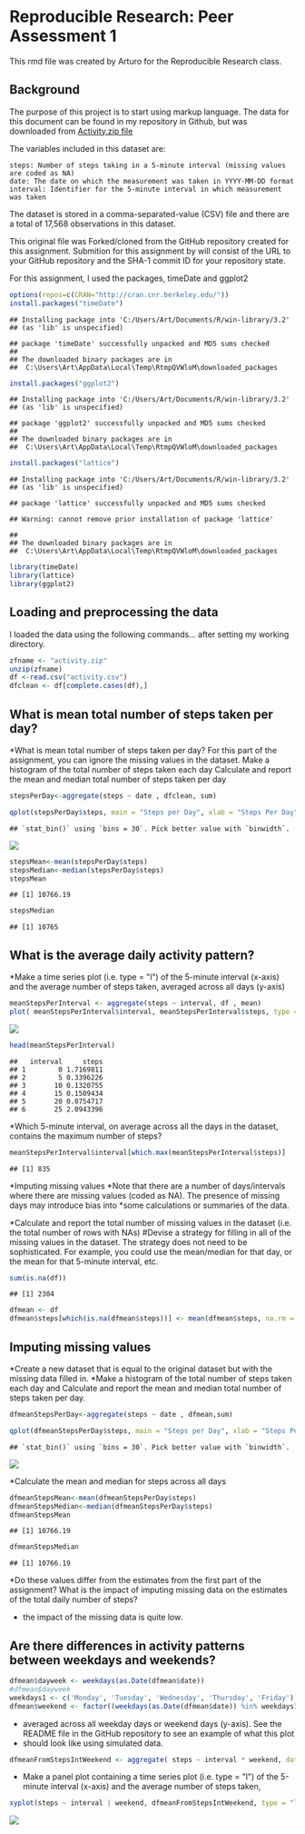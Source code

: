 # Reproducible Research: Peer Assessment 1
This rmd file was created by Arturo for the Reproducible Research class.

##  Background
The purpose of this project is to start using markup language. 
The data for this document can be found in my repository in Github, but was downloaded from 
[Activity.zip file](https://d396qusza40orc.cloudfront.net/repdata%2Fdata%2Factivity.zip)

The variables included in this dataset are:

    steps: Number of steps taking in a 5-minute interval (missing values are coded as NA)
    date: The date on which the measurement was taken in YYYY-MM-DD format
    interval: Identifier for the 5-minute interval in which measurement was taken

The dataset is stored in a comma-separated-value (CSV) file and there are a total of 17,568 observations in this dataset.


This original file was Forked/cloned from the GitHub repository created for this assignment. 
Submition for this assignment by will consist of the URL to your GitHub repository and the SHA-1 commit ID for your repository state.

For this assignment, I used the packages, timeDate and ggplot2

```r
options(repos=c(CRAN="http://cran.cnr.berkeley.edu/"))
install.packages("timeDate") 
```

```
## Installing package into 'C:/Users/Art/Documents/R/win-library/3.2'
## (as 'lib' is unspecified)
```

```
## package 'timeDate' successfully unpacked and MD5 sums checked
## 
## The downloaded binary packages are in
## 	C:\Users\Art\AppData\Local\Temp\RtmpQVWloM\downloaded_packages
```

```r
install.packages("ggplot2")
```

```
## Installing package into 'C:/Users/Art/Documents/R/win-library/3.2'
## (as 'lib' is unspecified)
```

```
## package 'ggplot2' successfully unpacked and MD5 sums checked
## 
## The downloaded binary packages are in
## 	C:\Users\Art\AppData\Local\Temp\RtmpQVWloM\downloaded_packages
```

```r
install.packages("lattice")
```

```
## Installing package into 'C:/Users/Art/Documents/R/win-library/3.2'
## (as 'lib' is unspecified)
```

```
## package 'lattice' successfully unpacked and MD5 sums checked
```

```
## Warning: cannot remove prior installation of package 'lattice'
```

```
## 
## The downloaded binary packages are in
## 	C:\Users\Art\AppData\Local\Temp\RtmpQVWloM\downloaded_packages
```

```r
library(timeDate)
library(lattice) 
library(ggplot2)
```

## Loading and preprocessing the data

I loaded the data using the following commands... after setting my working directory.


```r
zfname <- "activity.zip"
unzip(zfname)
df <-read.csv("activity.csv")
dfclean <- df[complete.cases(df),]
```


## What is mean total number of steps taken per day?

*What is mean total number of steps taken per day?
  For this part of the assignment, you can ignore the missing values in the dataset.
  Make a histogram of the total number of steps taken each day
  Calculate and report the mean and median total number of steps taken per day

```r
stepsPerDay<-aggregate(steps ~ date , dfclean, sum)

qplot(stepsPerDay$steps, main = "Steps per Day", xlab = "Steps Per Day",  fill=I("blue"), col=I("red"), alpha=I(.2))
```

```
## `stat_bin()` using `bins = 30`. Pick better value with `binwidth`.
```

![](PA1_template_files/figure-html/unnamed-chunk-3-1.png)

```r
stepsMean<-mean(stepsPerDay$steps)
stepsMedian<-median(stepsPerDay$steps)
stepsMean
```

```
## [1] 10766.19
```

```r
stepsMedian
```

```
## [1] 10765
```


## What is the average daily activity pattern?

*Make a time series plot (i.e. type = "l") of the 5-minute interval (x-axis) and the average number of steps taken, averaged across all days (y-axis)

```r
meanStepsPerInterval <- aggregate(steps ~ interval, df , mean)
plot( meanStepsPerInterval$interval, meanStepsPerInterval$steps, type = "l", xlab = "5-minute Interval", ylab = "Average", main = "Average Steps", col = "green")
```

![](PA1_template_files/figure-html/unnamed-chunk-4-1.png)

```r
head(meanStepsPerInterval)
```

```
##   interval     steps
## 1        0 1.7169811
## 2        5 0.3396226
## 3       10 0.1320755
## 4       15 0.1509434
## 5       20 0.0754717
## 6       25 2.0943396
```


*Which 5-minute interval, on average across all the days in the dataset, contains the maximum number of steps?

```r
meanStepsPerInterval$interval[which.max(meanStepsPerInterval$steps)]
```

```
## [1] 835
```

*Imputing missing values
*Note that there are a number of days/intervals where there are missing values (coded as NA). The presence of missing days may introduce bias into 
*some calculations or summaries of the data.

*Calculate and report the total number of missing values in the dataset (i.e. the total number of rows with NAs)
#Devise a strategy for filling in all of the missing values in the dataset. The strategy does not need to be sophisticated. For example, you could use the mean/median for that day, or the mean for that 5-minute interval, etc.


```r
sum(is.na(df))
```

```
## [1] 2304
```

```r
dfmean <- df
dfmean$steps[which(is.na(dfmean$steps))] <- mean(dfmean$steps, na.rm = TRUE)
```

## Imputing missing values
*Create a new dataset that is equal to the original dataset but with the missing data filled in.
*Make a histogram of the total number of steps taken each day and Calculate and report the mean and median total number of steps taken per day. 


```r
dfmeanStepsPerDay<-aggregate(steps ~ date , dfmean,sum)

qplot(dfmeanStepsPerDay$steps, main = "Steps per Day", xlab = "Steps Per Day",  fill=I("blue"), col=I("red"), alpha=I(.2))
```

```
## `stat_bin()` using `bins = 30`. Pick better value with `binwidth`.
```

![](PA1_template_files/figure-html/unnamed-chunk-7-1.png)


*Calculate the mean and median for steps across all days


```r
dfmeanStepsMean<-mean(dfmeanStepsPerDay$steps)
dfmeanStepsMedian<-median(dfmeanStepsPerDay$steps)
dfmeanStepsMean
```

```
## [1] 10766.19
```

```r
dfmeanStepsMedian
```

```
## [1] 10766.19
```

*Do these values differ from the estimates from the first part of the assignment? What is the impact of imputing missing data on the estimates of the total daily number of steps?
  * the impact of the missing data is quite low. 
  
  ## Are there differences in activity patterns between weekdays and weekends?


```r
dfmean$dayweek <- weekdays(as.Date(dfmean$date))
#dfmean$dayweek
weekdays1 <- c('Monday', 'Tuesday', 'Wednesday', 'Thursday', 'Friday')
dfmean$weekend <- factor((weekdays(as.Date(dfmean$date)) %in% weekdays1), levels=c(FALSE, TRUE), labels=c('weekend', 'weekday')) 
```

* averaged across all weekday days or weekend days (y-axis). See the README file in the GitHub repository to see an example of what this plot 
* should look like using simulated data.


```r
dfmeanFromStepsIntWeekend <- aggregate( steps ~ interval * weekend, data = dfmean, mean)
```



 
* Make a panel plot containing a time series plot (i.e. type = "l") of the 5-minute interval (x-axis) and the average number of steps taken, 

```r
xyplot(steps ~ interval | weekend, dfmeanFromStepsIntWeekend, type = "l", layout = c(1, 2), xlab = "Interval", ylab = "Average Number of steps")
```

![](PA1_template_files/figure-html/unnamed-chunk-11-1.png)


